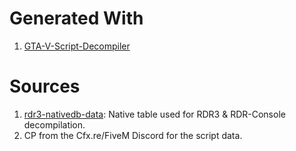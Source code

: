 # Generated With
1. [GTA-V-Script-Decompiler](https://github.com/gottfriedleibniz/GTA-V-Script-Decompiler)

# Sources
1. [rdr3-nativedb-data](https://github.com/alloc8or/rdr3-nativedb-data): Native table used for RDR3 & RDR-Console decompilation.
2. CP from the Cfx.re/FiveM Discord for the script data.
